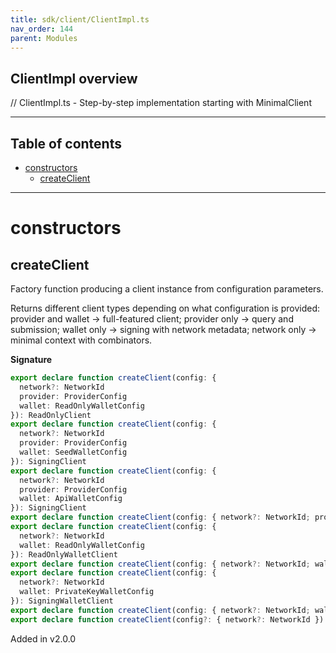 ```yaml
---
title: sdk/client/ClientImpl.ts
nav_order: 144
parent: Modules
---
```


## ClientImpl overview

// ClientImpl.ts - Step-by-step implementation starting with MinimalClient

---

<h2 class="text-delta">Table of contents</h2>

- [constructors](#constructors)
  - [createClient](#createclient)

---

# constructors

## createClient

Factory function producing a client instance from configuration parameters.

Returns different client types depending on what configuration is provided:
provider and wallet → full-featured client; provider only → query and submission;
wallet only → signing with network metadata; network only → minimal context with combinators.

**Signature**

```ts
export declare function createClient(config: {
  network?: NetworkId
  provider: ProviderConfig
  wallet: ReadOnlyWalletConfig
}): ReadOnlyClient
export declare function createClient(config: {
  network?: NetworkId
  provider: ProviderConfig
  wallet: SeedWalletConfig
}): SigningClient
export declare function createClient(config: {
  network?: NetworkId
  provider: ProviderConfig
  wallet: ApiWalletConfig
}): SigningClient
export declare function createClient(config: { network?: NetworkId; provider: ProviderConfig }): ProviderOnlyClient
export declare function createClient(config: {
  network?: NetworkId
  wallet: ReadOnlyWalletConfig
}): ReadOnlyWalletClient
export declare function createClient(config: { network?: NetworkId; wallet: SeedWalletConfig }): SigningWalletClient
export declare function createClient(config: {
  network?: NetworkId
  wallet: PrivateKeyWalletConfig
}): SigningWalletClient
export declare function createClient(config: { network?: NetworkId; wallet: ApiWalletConfig }): ApiWalletClient
export declare function createClient(config?: { network?: NetworkId }): MinimalClient
```

Added in v2.0.0
